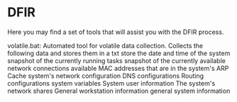 # DFIR
Here you may find a set of tools that will assist you with the DFIR process.

volatile.bat: Automated tool for volatile data collection. Collects the following data and stores them in a txt
  store the date and time of the system
  snapshot of the currently running tasks
  snapshot of the currently available network connections
  available MAC addresses that are in the system's ARP Cache
  system's network configuration
  DNS configurations
  Routing configurations
  system variables
  System user information
  The system's network shares
  General workstation information
  general system information

